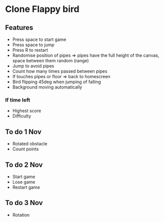 # Clone Flappy bird

## Features

- Press space to start game
- Press space to jump
- Press R to restart
- Randomise position of pipes => pipes have the full height of the canvas, space between them random (range)
- Jump to avoid pipes
- Count how many times passed between pipes
- If touches pipes or floor => back to homescreen
- Bird flipping 45deg when jumping of falling
- Background moving automatically

### If time left

- Highest score
- Difficulty

## To do 1 Nov

- Rotated obstacle
- Count points

## To do 2 Nov

- Start game
- Lose game
- Restart game

## To do 3 Nov

- Rotation